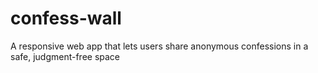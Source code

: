 # confess-wall
A responsive web app that lets users share anonymous confessions in a safe, judgment-free space
